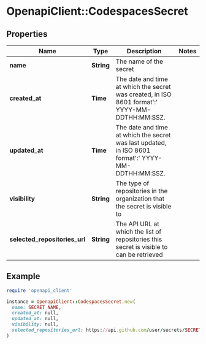 # OpenapiClient::CodespacesSecret

## Properties

| Name | Type | Description | Notes |
| ---- | ---- | ----------- | ----- |
| **name** | **String** | The name of the secret |  |
| **created_at** | **Time** | The date and time at which the secret was created, in ISO 8601 format&#39;:&#39; YYYY-MM-DDTHH:MM:SSZ. |  |
| **updated_at** | **Time** | The date and time at which the secret was last updated, in ISO 8601 format&#39;:&#39; YYYY-MM-DDTHH:MM:SSZ. |  |
| **visibility** | **String** | The type of repositories in the organization that the secret is visible to |  |
| **selected_repositories_url** | **String** | The API URL at which the list of repositories this secret is visible to can be retrieved |  |

## Example

```ruby
require 'openapi_client'

instance = OpenapiClient::CodespacesSecret.new(
  name: SECRET_NAME,
  created_at: null,
  updated_at: null,
  visibility: null,
  selected_repositories_url: https://api.github.com/user/secrets/SECRET_NAME/repositories
)
```

